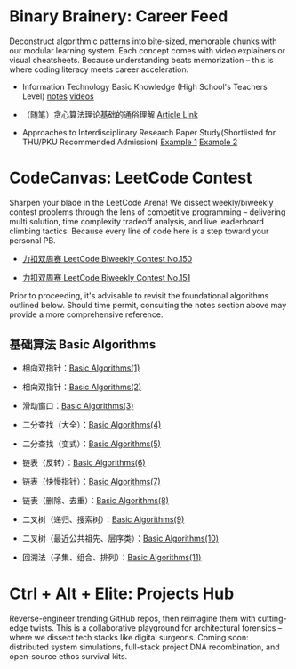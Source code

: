 # Binary Brainery: Career Feed

Deconstruct algorithmic patterns into bite-sized, memorable chunks with our modular learning system. Each concept comes with video explainers or visual cheatsheets. Because understanding beats memorization – this is where coding literacy meets career acceleration.

- Information Technology Basic Knowledge (High School's Teachers Level) [notes](https://mailbnueducn-my.sharepoint.com/:b:/g/personal/sjs_mail_bnu_edu_cn/Ee5xgoaURXxBh1_TUoe0HksBvf1Q-MRSnIBzpQVgPfD9GQ?e=arT8xE)  [videos](https://www.bilibili.com/video/BV1UB9uYjEGY/)

- （随笔）贪心算法理论基础的通俗理解 [​Article Link​](https://mailbnueducn-my.sharepoint.com/:b:/g/personal/sjs_mail_bnu_edu_cn/EeO69_Osqr9OkNBsFA5E7CoBblqk9rPemHGJpCjV1Jellg?e=6Ivdrg)

- Approaches to Interdisciplinary Research Paper Study(Shortlisted for THU/PKU Recommended Admission) [Example 1](https://mailbnueducn-my.sharepoint.com/:b:/g/personal/sjs_mail_bnu_edu_cn/EYWb8j_ziBZCjY49G_bQVZcBVkqvZ6_c81reQN83XNbuxg?e=49nXpf) [Example 2](https://mailbnueducn-my.sharepoint.com/:b:/g/personal/sjs_mail_bnu_edu_cn/EdTci6gJ4clGnBRa6ymlV3UBU8_r8AhmPFbJf9rg6vwknQ?e=djqRZR)

# CodeCanvas: LeetCode Contest

Sharpen your blade in the LeetCode Arena! We dissect weekly/biweekly contest problems through the lens of competitive programming – delivering multi solution, time complexity tradeoff analysis, and live leaderboard climbing tactics. Because every line of code here is a step toward your personal PB.

- [力扣双周赛 LeetCode Biweekly Contest No.150](https://samuelssj123.github.io/contents/ALGORITHMNOTES/LeetcodeContest(1).html)

- [力扣双周赛 LeetCode Biweekly Contest No.151](https://samuelssj123.github.io/contents/ALGORITHMNOTES/LeetcodeContest(2).html)

Prior to proceeding, it's advisable to revisit the foundational algorithms outlined below. Should time permit, consulting the notes section above may provide a more comprehensive reference.

## 基础算法 Basic Algorithms

- 相向双指针：[Basic Algorithms(1)](https://samuelssj123.github.io/contents/ALGORITHMNOTES/BasicAlgorithms(1).html)

- 相向双指针：[Basic Algorithms(2)](https://samuelssj123.github.io/contents/ALGORITHMNOTES/BasicAlgorithms(2).html)

- 滑动窗口：[Basic Algorithms(3)](https://samuelssj123.github.io/contents/ALGORITHMNOTES/BasicAlgorithms(3).html)

- 二分查找（大全）：[Basic Algorithms(4)](https://samuelssj123.github.io/contents/ALGORITHMNOTES/BasicAlgorithms(4).html)

- 二分查找（变式）：[Basic Algorithms(5)](https://samuelssj123.github.io/contents/ALGORITHMNOTES/BasicAlgorithms(5).html)

- 链表（反转）：[Basic Algorithms(6)](https://samuelssj123.github.io/contents/ALGORITHMNOTES/BasicAlgorithms(6).html)

- 链表（快慢指针）：[Basic Algorithms(7)](https://samuelssj123.github.io/contents/ALGORITHMNOTES/BasicAlgorithms(7).html)

- 链表（删除、去重）：[Basic Algorithms(8)](https://samuelssj123.github.io/contents/ALGORITHMNOTES/BasicAlgorithms(8).html)

- 二叉树（递归、搜索树）：[Basic Algorithms(9)](https://samuelssj123.github.io/contents/ALGORITHMNOTES/BasicAlgorithms(9).html)

- 二叉树（最近公共祖先、层序类）：[Basic Algorithms(10)](https://samuelssj123.github.io/contents/ALGORITHMNOTES/BasicAlgorithms(10).html)

- 回溯法（子集、组合、排列）：[Basic Algorithms(11)](https://samuelssj123.github.io/contents/ALGORITHMNOTES/BasicAlgorithms(11).html)


# Ctrl + Alt + Elite: Projects Hub 

Reverse-engineer trending GitHub repos, then reimagine them with cutting-edge twists. This is a collaborative playground for architectural forensics – where we dissect tech stacks like digital surgeons. Coming soon: distributed system simulations, full-stack project DNA recombination, and open-source ethos survival kits.

